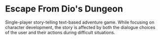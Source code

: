 
# Escape From Dio's Dungeon

Single-player story-telling text-based adventure game. While focusing on character development, the story is affected by both the dialogue choices of the user and their actions during difficult situations.



